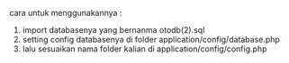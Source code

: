 cara untuk menggunakannya :
1. import databasenya yang bernanma otodb(2).sql
2. setting config databasenya di folder application/config/database.php
3. lalu sesuaikan nama folder kalian di application/config/config.php

